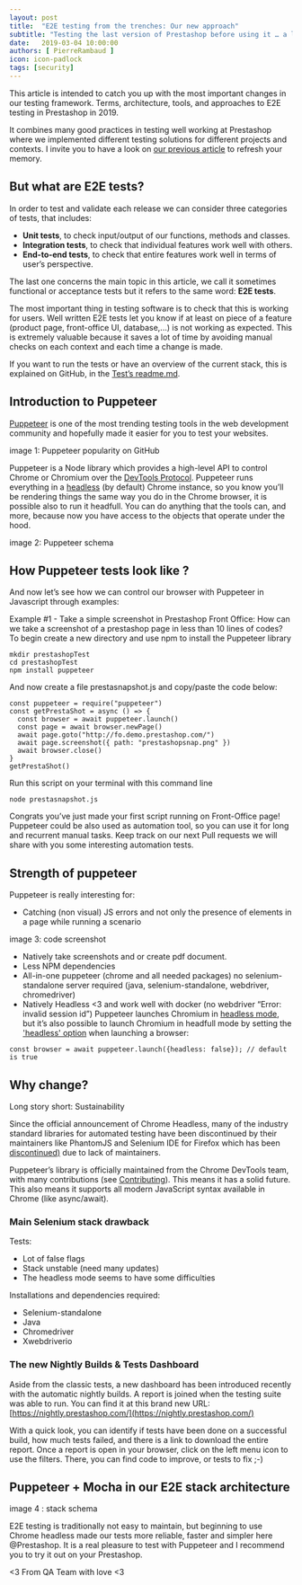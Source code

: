 ```yaml
---
layout: post
title:  "E2E testing from the trenches: Our new approach"
subtitle: "Testing the last version of Prestashop before using it … a long story"
date:   2019-03-04 10:00:00
authors: [ PierreRambaud ]
icon: icon-padlock
tags: [security]
---
```


This article is intended to catch you up with the most important changes in our testing framework. Terms, architecture, tools, and approaches to E2E testing in Prestashop in 2019.

It combines many good practices in testing well working at Prestashop where we implemented different testing solutions for different projects and contexts. I invite you to have a look on [our previous article](http://build.prestashop.com/news/prestashop-test-framework/) to refresh your memory.  


## But what are E2E tests?

In order to test and validate each release we can consider three categories of tests, that includes:

- **Unit tests**, to check input/output of our functions, methods and classes.
- **Integration tests**, to check that individual features work well with others.
- **End-to-end tests**, to check that entire features work well in terms of user’s perspective.

The last one concerns the main topic in this article, we call it sometimes functional or acceptance tests but it refers to the same word: **E2E tests**.

The most important thing in testing software is to check that this is working for users. Well written E2E tests let you know if at least on piece of a feature (product page, front-office UI, database,...) is not working as expected. This is extremely valuable because it saves a lot of time by avoiding manual checks on each context and each time a change is made.

If you want to run the tests or have an overview of the current stack, this is explained on GitHub, in the [Test’s readme.md](https://github.com/PrestaShop/PrestaShop/blob/develop/tests/E2E/README.md).


## Introduction to Puppeteer	

[Puppeteer](https://github.com/GoogleChrome/puppeteer) is one of the most trending testing tools in the web development community and hopefully made it easier for you to test your websites.

image 1: Puppeteer popularity on GitHub

Puppeteer is a Node library which provides a high-level API to control Chrome or Chromium over the [DevTools Protocol](https://chromedevtools.github.io/devtools-protocol/). Puppeteer runs everything in a [headless](https://developers.google.com/web/updates/2017/04/headless-chrome) (by default) Chrome instance, so you know you’ll be rendering things the same way you do in the Chrome browser, it is possible also to run it headfull. You can do anything that the tools can, and more, because now you have access to the objects that operate under the hood. 

image 2: Puppeteer schema


## How Puppeteer tests look like ?

And now let’s see how we can control our browser with Puppeteer in Javascript through examples:

Example #1 - Take a simple screenshot in Prestashop Front Office:
How can we take a screenshot of a prestashop page in less than 10 lines of codes?
To begin create a new directory and use npm to install the Puppeteer library

```
mkdir prestashopTest
cd prestashopTest
npm install puppeteer
```

And now create a file prestasnapshot.js and copy/paste the code below:

```
const puppeteer = require("puppeteer")
const getPrestaShot = async () => {
  const browser = await puppeteer.launch()
  const page = await browser.newPage()
  await page.goto("http://fo.demo.prestashop.com/")
  await page.screenshot({ path: "prestashopsnap.png" })
  await browser.close()
}
getPrestaShot()
```

Run this script on your terminal with this command line

```
node prestasnapshot.js
```

Congrats you’ve just made your first script running on Front-Office page! 
Puppeteer could be also used as automation tool, so you can use it for long and recurrent manual tasks. Keep track on our next Pull requests we will share with you some interesting automation tests.


## Strength of puppeteer

Puppeteer is really interesting for:

- Catching (non visual) JS errors and not only the presence of elements in a page while running a scenario

image 3: code screenshot

- Natively take screenshots and or create pdf document.
- Less NPM dependencies
- All-in-one puppeteer (chrome and all needed packages) no selenium-standalone server required (java, selenium-standalone, webdriver, chromedriver)
- Natively Headless <3 and work well with docker (no webdriver “Error: invalid session id”)
Puppeteer launches Chromium in [headless mode](https://developers.google.com/web/updates/2017/04/headless-chrome), but it’s also possible to launch Chromium in headfull mode by setting the ['headless' option](https://github.com/GoogleChrome/puppeteer/blob/v1.13.0/docs/api.md#puppeteerlaunchoptions) when launching a browser:

```
const browser = await puppeteer.launch({headless: false}); // default is true
```

## Why change?

Long story short: Sustainability

Since the official announcement of Chrome Headless, many of the industry standard libraries for automated testing have been discontinued by their maintainers like PhantomJS and Selenium IDE for Firefox which has been [discontinued)](https://seleniumhq.wordpress.com/2017/08/09/firefox-55-and-selenium-ide/) due to lack of maintainers.

Puppeteer’s library is officially maintained from the Chrome DevTools team, with many contributions (see [Contributing](https://github.com/GoogleChrome/puppeteer/blob/master/CONTRIBUTING.md)). This means it has a solid future. This also means it supports all modern JavaScript syntax available in Chrome (like async/await).


### Main Selenium stack drawback

Tests:

- Lot of false flags
- Stack unstable (need many updates)
- The headless mode seems to have some difficulties 

Installations and dependencies required:	 	 	 	

- Selenium-standalone
- Java
- Chromedriver
- Xwebdriverio


### The new Nightly Builds & Tests Dashboard

Aside from the classic tests, a new dashboard has been introduced recently with the automatic nightly builds. A report is joined when the testing suite was able to run. You can find it at this brand new URL:
[https://nightly.prestashop.com/](https://nightly.prestashop.com/)

With a quick look, you can identify if tests have been done on a successful build, how much tests failed, and there is a link to download the entire report. Once a report is open in your browser, click on the left menu icon to use the filters. There, you can find code to improve, or tests to fix ;-)


## Puppeteer + Mocha in our E2E stack architecture

image 4 : stack schema

E2E testing is traditionally not easy to maintain, but beginning to use Chrome headless made our tests more reliable, faster and simpler here @Prestashop. It is a real pleasure to test with Puppeteer and I recommend you to try it out on your Prestashop.


<3 From QA Team with love <3
